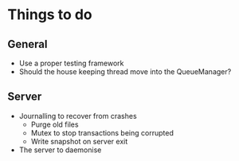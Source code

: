 # Things to do

## General
* Use a proper testing framework
* Should the house keeping thread move into the QueueManager?

## Server
* Journalling to recover from crashes
  * Purge old files
  * Mutex to stop transactions being corrupted
  * Write snapshot on server exit
* The server to daemonise
